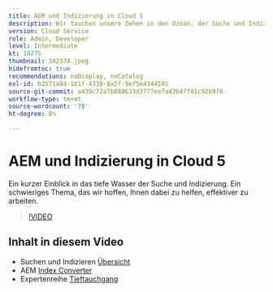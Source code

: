 ```yaml
---
title: AEM und Indizierung in Cloud 5
description: Wir tauchen unsere Zehen in den Ozean, der Suche und Indizierung ist
version: Cloud Service
role: Admin, Developer
level: Intermediate
kt: 10275
thumbnail: 342374.jpeg
hidefromtoc: true
recommendations: noDisplay, noCatalog
exl-id: b2571a84-101f-4330-8a5f-9ef5e4344591
source-git-commit: a439c72a7b080633d3777eefad3b47f01c92b970
workflow-type: tm+mt
source-wordcount: '78'
ht-degree: 8%

---
```


# AEM und Indizierung in Cloud 5

Ein kurzer Einblick in das tiefe Wasser der Suche und Indizierung. Ein schwieriges Thema, das wir hoffen, Ihnen dabei zu helfen, effektiver zu arbeiten.

>[!VIDEO](https://video.tv.adobe.com/v/342374?quality=12&learn=on)

## Inhalt in diesem Video

+ Suchen und Indizieren [Übersicht](https://experienceleague.adobe.com/docs/experience-manager-cloud-service/content/operations/indexing.html?lang=de)
+ AEM [Index Converter](https://experienceleague.adobe.com/docs/experience-manager-cloud-service/content/migration-journey/refactoring-tools/index-converter.html)
+ Expertenreihe [Tieftauchgang](../../../cloud-service/migration/moving-to-aem-as-a-cloud-service/search-and-indexing.md)
